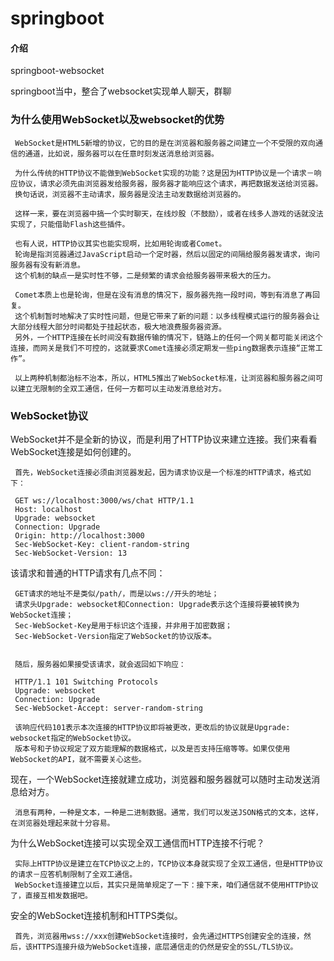 # springboot

#### 介绍
springboot-websocket

springboot当中，整合了websocket实现单人聊天，群聊

### 为什么使用WebSocket以及websocket的优势

     WebSocket是HTML5新增的协议，它的目的是在浏览器和服务器之间建立一个不受限的双向通信的通道，比如说，服务器可以在任意时刻发送消息给浏览器。

     为什么传统的HTTP协议不能做到WebSocket实现的功能？这是因为HTTP协议是一个请求－响应协议，请求必须先由浏览器发给服务器，服务器才能响应这个请求，再把数据发送给浏览器。
	 换句话说，浏览器不主动请求，服务器是没法主动发数据给浏览器的。

     这样一来，要在浏览器中搞一个实时聊天，在线炒股（不鼓励），或者在线多人游戏的话就没法实现了，只能借助Flash这些插件。

     也有人说，HTTP协议其实也能实现啊，比如用轮询或者Comet。
	 轮询是指浏览器通过JavaScript启动一个定时器，然后以固定的间隔给服务器发请求，询问服务器有没有新消息。
	 这个机制的缺点一是实时性不够，二是频繁的请求会给服务器带来极大的压力。

     Comet本质上也是轮询，但是在没有消息的情况下，服务器先拖一段时间，等到有消息了再回复。
	 这个机制暂时地解决了实时性问题，但是它带来了新的问题：以多线程模式运行的服务器会让大部分线程大部分时间都处于挂起状态，极大地浪费服务器资源。
	 另外，一个HTTP连接在长时间没有数据传输的情况下，链路上的任何一个网关都可能关闭这个连接，而网关是我们不可控的，这就要求Comet连接必须定期发一些ping数据表示连接“正常工作”。

     以上两种机制都治标不治本，所以，HTML5推出了WebSocket标准，让浏览器和服务器之间可以建立无限制的全双工通信，任何一方都可以主动发消息给对方。
	 
	 
### WebSocket协议	 

WebSocket并不是全新的协议，而是利用了HTTP协议来建立连接。我们来看看WebSocket连接是如何创建的。
     
	 
	 首先，WebSocket连接必须由浏览器发起，因为请求协议是一个标准的HTTP请求，格式如下：
	 
	 GET ws://localhost:3000/ws/chat HTTP/1.1
     Host: localhost
     Upgrade: websocket
     Connection: Upgrade
     Origin: http://localhost:3000
     Sec-WebSocket-Key: client-random-string
     Sec-WebSocket-Version: 13

	
该请求和普通的HTTP请求有几点不同：

     GET请求的地址不是类似/path/，而是以ws://开头的地址；
     请求头Upgrade: websocket和Connection: Upgrade表示这个连接将要被转换为WebSocket连接；
     Sec-WebSocket-Key是用于标识这个连接，并非用于加密数据；
     Sec-WebSocket-Version指定了WebSocket的协议版本。
	 
	 
     随后，服务器如果接受该请求，就会返回如下响应：

     HTTP/1.1 101 Switching Protocols
     Upgrade: websocket
     Connection: Upgrade
     Sec-WebSocket-Accept: server-random-string
	 
     该响应代码101表示本次连接的HTTP协议即将被更改，更改后的协议就是Upgrade: websocket指定的WebSocket协议。
     版本号和子协议规定了双方能理解的数据格式，以及是否支持压缩等等。如果仅使用WebSocket的API，就不需要关心这些。
	 
现在，一个WebSocket连接就建立成功，浏览器和服务器就可以随时主动发送消息给对方。

     消息有两种，一种是文本，一种是二进制数据。通常，我们可以发送JSON格式的文本，这样，在浏览器处理起来就十分容易。
	 
为什么WebSocket连接可以实现全双工通信而HTTP连接不行呢？

     实际上HTTP协议是建立在TCP协议之上的，TCP协议本身就实现了全双工通信，但是HTTP协议的请求－应答机制限制了全双工通信。
	 WebSocket连接建立以后，其实只是简单规定了一下：接下来，咱们通信就不使用HTTP协议了，直接互相发数据吧。
	 
安全的WebSocket连接机制和HTTPS类似。

     首先，浏览器用wss://xxx创建WebSocket连接时，会先通过HTTPS创建安全的连接，然后，该HTTPS连接升级为WebSocket连接，底层通信走的仍然是安全的SSL/TLS协议。